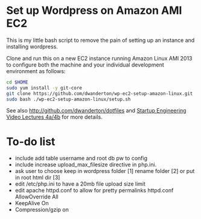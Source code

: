 Set up Wordpress on Amazon AMI EC2 
==================================

This is my little bash script to remove the pain of setting up an instance and installing wordpress.

Clone and run this on a new EC2 instance running Amazon Linux AMI 2013 to
configure both the machine and your individual development environment as
follows:

```sh
cd $HOME
sudo yum install -y git-core
git clone https://github.com/dwanderton/wp-ec2-setup-amazon-linux.git
sudo bash ./wp-ec2-setup-amazon-linux/setup.sh   
```

See also http://github.com/dwanderton/dotfiles and
[Startup Engineering Video Lectures 4a/4b](https://class.coursera.org/startup-001/lecture/index)
for more details.


To-do list
==========


* include add table username and root db pw to config
* include increase upload_max_filesize directive in php.ini.
* ask user to choose keep in wordpress folder [1] rename folder [2] or put in root html dir [3]
* edit /etc/php.ini to have a 20mb file upload size limit
* edit apache httpd.conf to allow for pretty permalinks  httpd.conf AllowOverride All
* KeepAlive On
* Compression/gzip on
